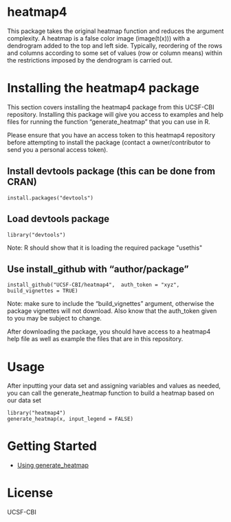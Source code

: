 # heatmap4
This package takes the original heatmap function and reduces the argument complexity. 
A heatmap is a false color image (image(t(x))) with a dendrogram added to the top and left side. Typically, reordering of the rows and columns according to some set of values (row or column means) within the restrictions imposed by the dendrogram is carried out.
# Installing the heatmap4 package
This section covers installing the heatmap4 package from this UCSF-CBI repository. Installing this package will give you access to examples and help files for running the function “generate_heatmap” that you can use in R.

Please ensure that you have an access token to this heatmap4 repository before attempting to install the package (contact a owner/contributor to send you a personal access token). 

## Install devtools package (this can be done from CRAN)
```{r}
install.packages("devtools")
```

## Load devtools package 
```{r}
library("devtools")
```
Note: R should show that it is loading the required package "usethis"


## Use install_github with “author/package”
```{r}
install_github("UCSF-CBI/heatmap4",  auth_token = "xyz", build_vignettes = TRUE)
```
Note: make sure to include the “build_vignettes” argument, otherwise the package vignettes will not download. Also know that the auth_token given to you may be subject to change.

After downloading the package, you should have access to a heatmap4 help file as well as example the files that are in this repository. 

# Usage
After inputting your data set and assigning variables and values as needed, you can call the generate_heatmap function to build a heatmap based on our data set 

```{r}
library("heatmap4")
generate_heatmap(x, input_legend = FALSE)
```

# Getting Started
* [Using generate_heatmap](https://github.com/UCSF-CBI/heatmap4/blob/master/heatmap4vignette.pdf)


# License
UCSF-CBI


